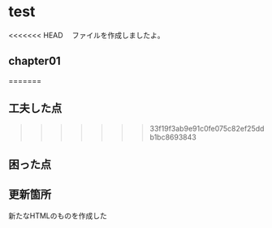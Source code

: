 <!-- readme.md -->

# test
<<<<<<< HEAD
　ファイルを作成しましたよ。
## chapter01
=======

## 工夫した点
>>>>>>> 33f19f3ab9e91c0fe075c82ef25ddb1bc8693843

## 困った点

## 更新箇所
新たなHTMLのものを作成した